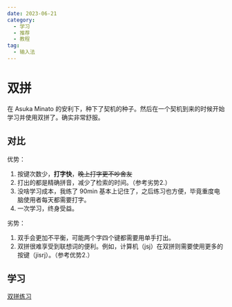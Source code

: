 ```yaml
---
date: 2023-06-21
category:
  - 学习
  - 推荐
  - 教程
tag:
  - 输入法
---
```

# 双拼
在 Asuka Minato 的安利下，种下了契机的种子。然后在一个契机到来的时候开始学习并使用双拼了。确实非常舒服。
## 对比
优势：
1. 按键次数少，**打字快**，~~晚上打字更不吵舍友~~
2. 打出的都是精确拼音，减少了检索的时间。（参考劣势2.）
3. 没啥学习成本，我练了 90min 基本上记住了，之后练习也方便，毕竟重度电脑使用者每天都需要打字。
4. 一次学习，终身受益。

劣势：
1. 双手会更加不平衡，可能两个字四个键都需要用单手打出。
2. 双拼很难享受到联想词的便利。例如，计算机（jsj）在双拼则需要使用更多的按键（jisrj）。（参考优势2.）
## 学习
[双拼练习](https://api.ihint.me/shuang/)
